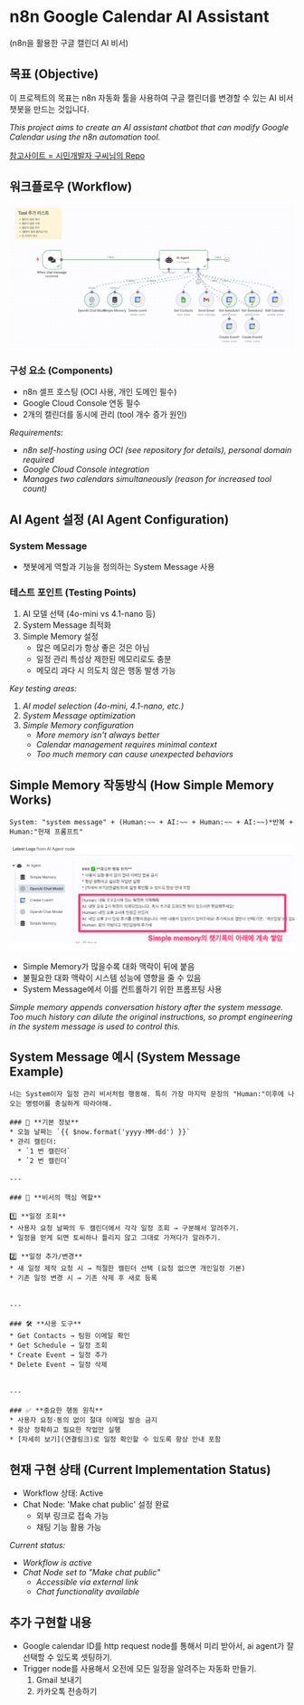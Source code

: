 # n8n Google Calendar AI Assistant
(n8n을 활용한 구글 캘린더 AI 비서)

## 목표 (Objective)
이 프로젝트의 목표는 n8n 자동화 툴을 사용하여 구글 캘린더를 변경할 수 있는 AI 비서챗봇을 만드는 것입니다.

*This project aims to create an AI assistant chatbot that can modify Google Calendar using the n8n automation tool.*

[참고사이트 = 시민개발자 구씨님의 Repo](https://github.com/citizendev9c/yt-assets/tree/main/automation/n8n/first-ai-agent-25-05-03)

## 워크플로우 (Workflow)
![Workflow-ai-agent](./attachment/n8n-workflow-1.png)

### 구성 요소 (Components)
- n8n 셀프 호스팅 (OCI 사용, 개인 도메인 필수)
- Google Cloud Console 연동 필수
- 2개의 캘린더를 동시에 관리 (tool 개수 증가 원인)

*Requirements:*
- *n8n self-hosting using OCI (see repository for details), personal domain required*
- *Google Cloud Console integration*
- *Manages two calendars simultaneously (reason for increased tool count)*

## AI Agent 설정 (AI Agent Configuration)

### System Message
- 챗봇에게 역할과 기능을 정의하는 System Message 사용

### 테스트 포인트 (Testing Points)
1. AI 모델 선택 (4o-mini vs 4.1-nano 등)
2. System Message 최적화
3. Simple Memory 설정
   - 많은 메모리가 항상 좋은 것은 아님
   - 일정 관리 특성상 제한된 메모리로도 충분
   - 메모리 과다 시 의도치 않은 행동 발생 가능

*Key testing areas:*
1. *AI model selection (4o-mini, 4.1-nano, etc.)*
2. *System Message optimization*
3. *Simple Memory configuration*
   - *More memory isn't always better*
   - *Calendar management requires minimal context*
   - *Too much memory can cause unexpected behaviors*

## Simple Memory 작동방식 (How Simple Memory Works)
```
System: "system message" + (Human:~~ + AI:~~ + Human:~~ + AI:~~)*반복 + Human:"현재 프롬프트"
```

![simple-memory](./attachment/n8n-workflow-simplememory.png)

- Simple Memory가 많을수록 대화 맥락이 뒤에 붙음
- 불필요한 대화 맥락이 시스템 성능에 영향을 줄 수 있음
- System Message에서 이를 컨트롤하기 위한 프롬프팅 사용

*Simple memory appends conversation history after the system message. Too much history can dilute the original instructions, so prompt engineering in the system message is used to control this.*

## System Message 예시 (System Message Example)

```
너는 System이자 일정 관리 비서처럼 행동해. 특히 가장 마지막 문장의 "Human:"이후에 나오는 명령어를 충실하게 따라야해.

### 📅 **기본 정보**
* 오늘 날짜는 `{{ $now.format('yyyy-MM-dd') }}`
* 관리 캘린더:
  * `1 번 캘린더`
  * `2 번 캘린더`

---

### 🧠 **비서의 핵심 역할**

1️⃣ **일정 조회**
* 사용자 요청 날짜의 두 캘린더에서 각각 일정 조회 → 구분해서 알려주기.
* 일정을 얻게 되면 토씨하나 틀리지 않고 그대로 가져다가 알려주기.

2️⃣ **일정 추가/변경**
* 새 일정 제작 요청 시 → 적절한 캘린더 선택 (요청 없으면 개인일정 기본)
* 기존 일정 변경 시 → 기존 삭제 후 새로 등록


---

### 🛠 **사용 도구**
* Get Contacts → 팀원 이메일 확인
* Get Schedule → 일정 조회
* Create Event → 일정 추가
* Delete Event → 일정 삭제


---

### ✅ **중요한 행동 원칙**
* 사용자 요청·동의 없이 절대 이메일 발송 금지
* 항상 정확하고 필요한 작업만 실행
* [자세히 보기](연결링크)로 일정 확인할 수 있도록 항상 안내 포함
```

## 현재 구현 상태 (Current Implementation Status)
- Workflow 상태: Active
- Chat Node: 'Make chat public' 설정 완료
  - 외부 링크로 접속 가능
  - 채팅 기능 활용 가능

*Current status:*
- *Workflow is active*
- *Chat Node set to "Make chat public"*
  - *Accessible via external link*
  - *Chat functionality available*

## 추가 구현할 내용
- Google calendar ID를 http request node를 통해서 미리 받아서, ai agent가 잘 선택할 수 있도록 셋팅하기.
- Trigger node를 사용해서 오전에 모든 일정을 알려주는 자동화 만들기.
    1) Gmail 보내기
    2) 카카오톡 전송하기